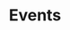---
title: "Events"
description: ""
draft: false


# custom style
custom_class: "" 
custom_attributes: "" 
custom_css: ""
---